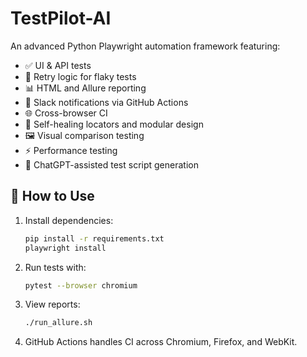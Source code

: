 # TestPilot-AI

An advanced Python Playwright automation framework featuring:

- ✅ UI & API tests
- 🔁 Retry logic for flaky tests
- 📊 HTML and Allure reporting
- 🔔 Slack notifications via GitHub Actions
- 🌐 Cross-browser CI
- 📂 Self-healing locators and modular design
- 🖼 Visual comparison testing
- ⚡ Performance testing
- 🤖 ChatGPT-assisted test script generation

## 🚀 How to Use

1. Install dependencies:
    ```bash
    pip install -r requirements.txt
    playwright install
    ```

2. Run tests with:
    ```bash
    pytest --browser chromium
    ```

3. View reports:
    ```bash
    ./run_allure.sh
    ```

4. GitHub Actions handles CI across Chromium, Firefox, and WebKit.
